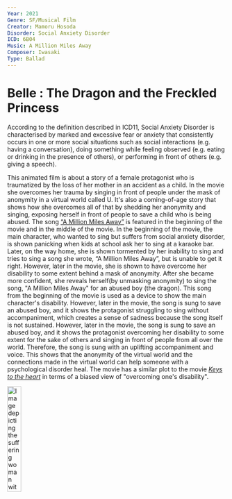 ```yaml
---
Year: 2021
Genre: SF/Musical Film
Creator: Mamoru Hosoda
Disorder: Social Anxiety Disorder
ICD: 6B04
Music: A Million Miles Away
Composer: Iwasaki
Type: Ballad
---
```


# Belle : The Dragon and the Freckled Princess

 According to the definition described in ICD11, Social Anxiety Disorder is characterised by marked and excessive fear or anxiety that consistently occurs in one or more social situations such as social interactions (e.g. having a conversation), doing something while feeling observed (e.g. eating or drinking in the presence of others), or performing in front of others (e.g. giving a speech).
 
 This animated film is about a story of a female protagonist who is traumatized by the loss of her mother in an accident as a child. In the movie she overcomes her trauma by singing in front of people under the mask of anonymity in a virtual world called U. It's also a coming-of-age story that shows how she overcomes all of that by shedding her anonymity and singing, exposing herself in front of people to save a child who is being abused.
 The song [“A Million Miles Away”](https://youtu.be/UaZrspJ7eVY?si=SFAFhkcIqjb3qbv8) is featured in the beginning of the movie and in the middle of the movie. In the beginning of the movie, the main character, who wanted to sing but suffers from social anxiety disorder, is shown panicking when kids at school ask her to sing at a karaoke bar. Later, on the way home, she is shown tormented by her inability to sing and tries to sing a song she wrote, “A Million Miles Away”, but is unable to get it right. However, later in the movie, she is shown to have overcome her disability to some extent behind a mask of anonymity. After she became more confident, she reveals herself(by unmasking anonymity) to sing the song, "A Million Miles Away" for an abused boy (the dragon). This song from the beginning of the movie is used as a device to show the main character's disability. However, later in the movie, the song is sung to save an abused boy, and it shows the protagonist struggling to sing without accompaniment, which creates a sense of sadness because the song itself is not sustained. However, later in the movie, the song is sung to save an abused boy, and it shows the protagonist overcoming her disability to some extent for the sake of others and singing in front of people from all over the world. Therefore, the song is sung with an uplifting accompaniment and voice. This shows that the anonymity of the virtual world and the connections made in the virtual world can help someone with a psychological disorder heal. The movie has a similar plot to the movie [*Keys to the heart*](choi_jeongin.md) in terms of a biased view of "overcoming one's disability".

<img src="./huh_yejin_img.png" alt="Image depicting the suffering woman with social axiety disorder and the moment when she overcame the disorder" style="width:25%;" />
